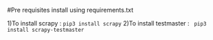 
#Pre requisites
install using requirements.txt

1)To install scrapy : `pip3 install scrapy` 
2)To install testmaster : ` pip3 install scrapy-testmaster`

#

